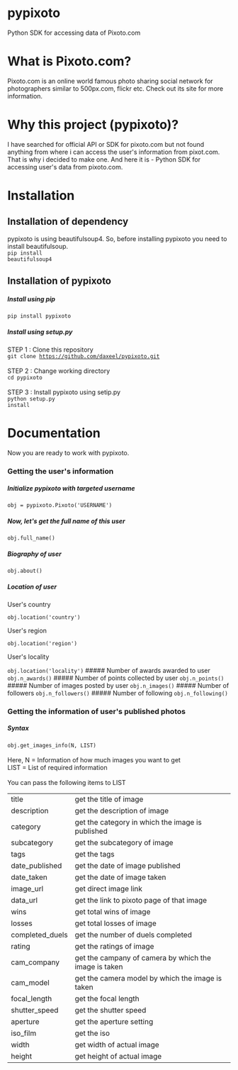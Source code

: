 # pypixoto
Python SDK for accessing data of Pixoto.com

# What is Pixoto.com?
Pixoto.com is an online world famous photo sharing social network for photographers similar to 500px.com, flickr etc. Check out its site for more information.

# Why this project (pypixoto)?
I have searched for official API or SDK for pixoto.com but not found anything from where i can access the user's information from pixot.com. That is why i decided to make one. And here it is - Python SDK for accessing user's data from pixoto.com.

# Installation
## Installation of dependency
pypixoto is using beautifulsoup4. So, before installing pypixoto you need to install beautifulsoup.<br>
<code>pip install beautifulsoup4</code>
## Installation of pypixoto
##### Install using pip
<code>pip install pypixoto</code>
##### Install using setup.py
STEP 1 : Clone this repository<br>
<code>git clone https://github.com/daxeel/pypixoto.git</code><br><br>
STEP 2 : Change working directory<br>
<code>cd pypixoto</code><br><br>
STEP 3 : Install pypixoto using setip.py<br>
<code>python setup.py install</code>

# Documentation
Now you are ready to work with pypixoto.
### Getting the user's information
##### Initialize pypixoto with targeted username
<code>obj = pypixoto.Pixoto('USERNAME')</code>
##### Now, let's get the full name of this user
<code>obj.full_name()</code>
##### Biography of user
<code>obj.about()</code>
##### Location of user
<p>User's country</p>
<code>obj.location('country')</code>
<p>User's region</p>
<code>obj.location('region')</code>
<p>User's locality</p>
<code>obj.location('locality')</code>
##### Number of awards awarded to user
<code>obj.n_awards()</code>
##### Number of points collected by user
<code>obj.n_points()</code>
##### Number of images posted by user
<code>obj.n_images()</code>
##### Number of followers
<code>obj.n_followers()</code>
##### Number of following
<code>obj.n_following()</code>

### Getting the information of user's published photos
##### Syntax
<code>obj.get_images_info(N, LIST)</code><br><br>
Here, N = Information of how much images you want to get <br>
LIST = List of required information <br><br>
You can pass the following items to LIST 
<table>
	<tr>
		<td>title</td>
		<td>get the title of image</td>
	</tr>
	<tr>
		<td>description</td>
		<td>get the description of image</td>
	</tr>
	<tr>
		<td>category</td>
		<td>get the category in which the image is published</td>
	</tr>
	<tr>
		<td>subcategory</td>
		<td>get the subcategory of image</td>
	</tr>
	<tr>
		<td>tags</td>
		<td>get the tags</td>
	</tr>
	<tr>
		<td>date_published</td>
		<td>get the date of image published</td>
	</tr>
	<tr>
		<td>date_taken</td>
		<td>get the date of image taken</td>
	</tr>
	<tr>
		<td>image_url</td>
		<td>get direct image link</td>
	</tr>
	<tr>
		<td>data_url</td>
		<td>get the link to pixoto page of that image</td>
	</tr>
	<tr>
		<td>wins</td>
		<td>get total wins of image</td>
	</tr>
	<tr>
		<td>losses</td>
		<td>get total losses of image</td>
	</tr>
	<tr>
		<td>completed_duels</td>
		<td>get the number of duels completed</td>
	</tr>
	<tr>
		<td>rating</td>
		<td>get the ratings of image</td>
	</tr>
	<tr>
		<td>cam_company</td>
		<td>get the campany of camera by which the image is taken</td>
	</tr>
	<tr>
		<td>cam_model</td>
		<td>get the camera model by which the image is taken</td>
	</tr>
	<tr>
		<td>focal_length</td>
		<td>get the focal length</td>
	</tr>
	<tr>
		<td>shutter_speed</td>
		<td>get the shutter speed</td>
	</tr>
	<tr>
		<td>aperture</td>
		<td>get the aperture setting</td>
	</tr>
	<tr>
		<td>iso_film</td>
		<td>get the iso</td>
	</tr>
	<tr>
		<td>width</td>
		<td>get width of actual image</td>
	</tr>
	<tr>
		<td>height</td>
		<td>get height of actual image</td>
	</tr>
</table>
